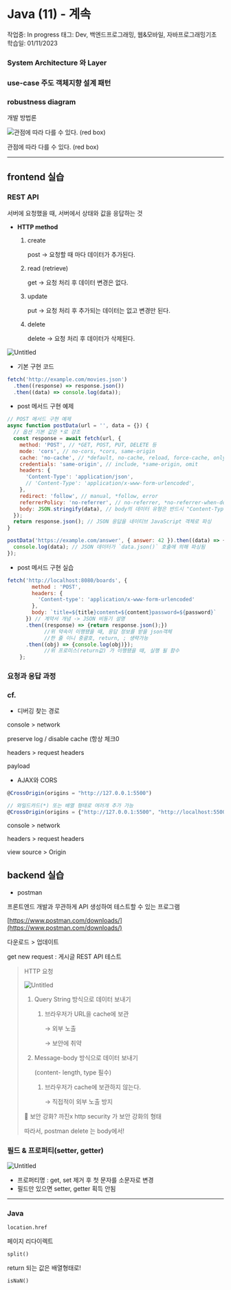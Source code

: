 # Java (11) - 계속

작업중: In progress
태그: Dev, 백엔드프로그래밍, 웹&모바일, 자바프로그래밍기초
학습일: 01/11/2023

### System Architecture 와 Layer

### use-case 주도 객체지향 설계 패턴

### robustness diagram

개발 방법론

![관점에 따라 다를 수 있다. (red box)](Java%20(11)%20-%20%E1%84%80%E1%85%A8%E1%84%89%E1%85%A9%E1%86%A8%2018e58125c06a49638423d8726dea0175/Untitled.png)

관점에 따라 다를 수 있다. (red box)

---

## frontend 실습

### REST API

서버에 요청했을 때, 서버에서 상태와 값을 응답하는 것

- **HTTP method**
    1. create
        
        post → 요청할 때 마다 데이터가 추가된다.
        
    2. read (retrieve)
        
        get → 요청 처리 후 데이터 변경은 없다.
        
    3. update
        
        put → 요청 처리 후 추가되는 데이터는 없고 변경만 된다.
        
    4. delete
        
        delete → 요청 처리 후 데이터가 삭제된다.
        

![Untitled](Java%20(11)%20-%20%E1%84%80%E1%85%A8%E1%84%89%E1%85%A9%E1%86%A8%2018e58125c06a49638423d8726dea0175/Untitled%201.png)

- 기본 구현 코드

```jsx
fetch('http://example.com/movies.json')
  .then((response) => response.json())
  .then((data) => console.log(data));
```

- post 메서드 구현 예제

```jsx
// POST 메서드 구현 예제
async function postData(url = '', data = {}) {
  // 옵션 기본 값은 *로 강조
  const response = await fetch(url, {
    method: 'POST', // *GET, POST, PUT, DELETE 등
    mode: 'cors', // no-cors, *cors, same-origin
    cache: 'no-cache', // *default, no-cache, reload, force-cache, only-if-cached
    credentials: 'same-origin', // include, *same-origin, omit
    headers: {
      'Content-Type': 'application/json',
      // 'Content-Type': 'application/x-www-form-urlencoded',
    },
    redirect: 'follow', // manual, *follow, error
    referrerPolicy: 'no-referrer', // no-referrer, *no-referrer-when-downgrade, origin, origin-when-cross-origin, same-origin, strict-origin, strict-origin-when-cross-origin, unsafe-url
    body: JSON.stringify(data), // body의 데이터 유형은 반드시 "Content-Type" 헤더와 일치해야 함
  });
  return response.json(); // JSON 응답을 네이티브 JavaScript 객체로 파싱
}

postData('https://example.com/answer', { answer: 42 }).then((data) => {
  console.log(data); // JSON 데이터가 `data.json()` 호출에 의해 파싱됨
});
```

- post 메서드 구현 실습

```jsx
fetch('http://localhost:8080/boards', {
        method : 'POST',
        headers: {
          'Content-type': 'application/x-www-form-urlencoded' 
        },
        body: `title=${title}content=${content}password=${password}`
      }) // 계약서 개념 -> JSON 비동기 설명
      .then((response) => {return response.json();}) 
			//위 약속이 이행됐을 때, 응답 정보를 받을 json객체  
			//한 줄 이니 중괄호, return, ; 생략가능 
      .then((obj) => {console.log(obj)}); 
			//위 프로미스(return값) 가 이행됐을 때, 실행 될 함수 
    };
```

### 요청과 응답 과정

### cf.

- 디버깅 찾는 경로

console > network 

preserve log / disable cache (항상 체크0

headers > request headers

payload

- AJAX와 CORS

```jsx
@CrossOrigin(origins = "http://127.0.0.1:5500")

// 와일드카드(*) 또는 배열 형태로 여러개 추가 가능
@CrossOrigin(origins = {"http://127.0.0.1:5500", "http://localhost:5500"})
```

console > network

headers > request headers

view source > Origin

## backend 실습

- postman

프론트엔드 개발과 무관하게 API 생성하여 테스트할 수 있는 프로그램

[https://www.postman.com/downloads/](https://www.postman.com/downloads/)

다운로드 > 업데이트

get new request : 게시글 REST API 테스트

> HTTP 요청
> 
> 
> ![Untitled](Java%20(11)%20-%20%E1%84%80%E1%85%A8%E1%84%89%E1%85%A9%E1%86%A8%2018e58125c06a49638423d8726dea0175/Untitled%202.png)
> 
> 1. Query String 방식으로 데이터 보내기
>     1. 브라우저가 URL을 cache에 보관
>         
>         → 외부 노출
>         
>         → 보안에 취약
>         
> 2. Message-body 방식으로 데이터 보내기
>     
>     (content- length, type 필수)
>     
>     1. 브라우저가 cache에 보관하지 않는다.
>         
>         → 직접적이 외부 노출 방지
>         
> 
> <aside>
> 📍 보안 강화? 까진x 
> http security 가 보안 강화의 형태
> 
> </aside>
> 
> 따라서, postman delete 는 body에서!
> 

### 필드 & 프로퍼티(setter, getter)

![Untitled](Java%20(11)%20-%20%E1%84%80%E1%85%A8%E1%84%89%E1%85%A9%E1%86%A8%2018e58125c06a49638423d8726dea0175/Untitled%203.png)

- 프로퍼티명 : get, set 제거 후 첫 문자를 소문자로 변경
- 필드만 있으면 setter, getter 획득 안됨

---

### Java

`location.href`

페이지 리다이렉트

`split()`

return 되는 값은 배열형태로!

`isNaN()`